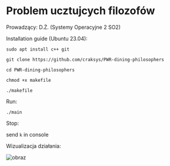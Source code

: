 # Problem ucztujcych filozofów
Prowadzący: D.Ż. (Systemy Operacyjne 2 SO2)

Installation guide (Ubuntu 23.04):

`sudo apt install c++ git`

`git clone https://github.com/craksys/PWR-dining-philosophers`

`cd PWR-dining-philosophers`

`chmod +x makefile`

`./makefile`

Run:

`./main`

Stop:

send `k` in console

Wizualizacja działania:

![obraz](https://github.com/craksys/PWR-dining-philosophers/assets/53128417/e2ab9567-9271-46bd-8b71-de29bf14df88)





